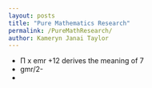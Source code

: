 ```yaml
---
layout: posts
title: "Pure Mathematics Research"
permalink: /PureMathResearch/
author: Kameryn Janai Taylor
---
```



- Π x emr +12 derives the meaning of 7  
- gmr/2-
- 
